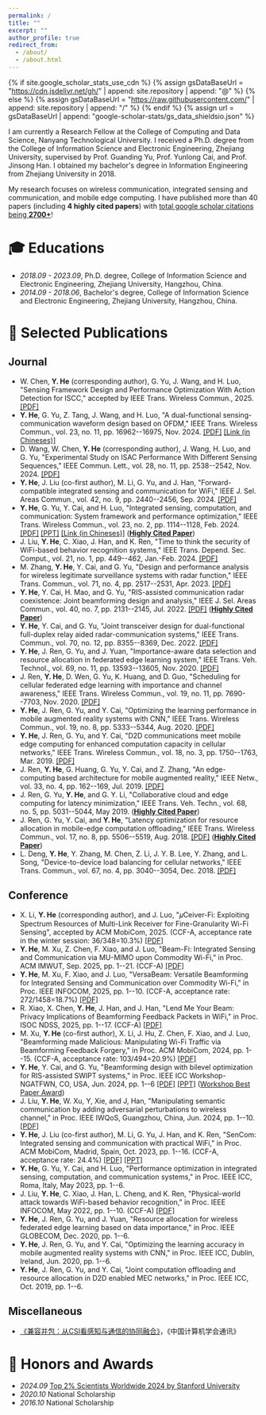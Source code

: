 ```yaml
---
permalink: /
title: ""
excerpt: ""
author_profile: true
redirect_from: 
  - /about/
  - /about.html
---
```


{% if site.google_scholar_stats_use_cdn %}
{% assign gsDataBaseUrl = "https://cdn.jsdelivr.net/gh/" | append: site.repository | append: "@" %}
{% else %}
{% assign gsDataBaseUrl = "https://raw.githubusercontent.com/" | append: site.repository | append: "/" %}
{% endif %}
{% assign url = gsDataBaseUrl | append: "google-scholar-stats/gs_data_shieldsio.json" %}

<span class='anchor' id='about-me'></span>

I am currently a Research Fellow at the College of Computing and Data Science, Nanyang Technological University. I received a Ph.D. degree from the College of Information Science and Electronic Engineering, Zhejiang University, supervised by Prof. Guanding Yu, Prof. Yunlong Cai, and Prof. Jinsong Han. I obtained my bachelor's degree in Information Engineering from Zhejiang University in 2018. 

My research focuses on wireless communication, integrated sensing and communication, and mobile edge computing. I have published more than 40 papers (including **4 highly cited papers**) with <a href='https://scholar.google.com/citations?user=ldVs-W0AAAAJ&hl=en'>total google scholar citations being <strong><span id='total_cit'> 2700+</span></strong></a>!



# 🎓 Educations 

- *2018.09 - 2023.09*, Ph.D. degree, College of Information Science and Electronic Engineering, Zhejiang University, Hangzhou, China. 
- *2014.09 - 2018.06*, Bachelor's degree, College of Information Science and Electronic Engineering, Zhejiang University, Hangzhou, China. 

# 📝 Selected Publications 
## Journal
- W. Chen, **Y. He** (corresponding author), G. Yu, J. Wang, and H. Luo, "Sensing Framework Design and Performance Optimization With Action Detection for ISCC," accepted by IEEE Trans. Wireless Commun., 2025. [[PDF]](https://arxiv.org/pdf/2505.02554)
- **Y. He**, G. Yu, Z. Tang, J. Wang, and H. Luo, "A dual-functional sensing-communication waveform design based on OFDM," IEEE Trans. Wireless Commun., vol. 23, no. 11, pp. 16962--16975, Nov. 2024. [[PDF]](pdf/He_TWC_2024_Waveform.pdf) [[Link (in Chineses)]](https://mp.weixin.qq.com/s/nKvOoKc22pvpO260474wUg)
- D. Wang, W. Chen, **Y. He** (corresponding author), J. Wang, H. Luo, and G. Yu, "Experimental Study on ISAC Performance With Different Sensing Sequences," IEEE Commun. Lett., vol. 28, no. 11, pp. 2538--2542, Nov. 2024. [[PDF]](pdf/CL2024_ISAC.pdf) 
- **Y. He**, J. Liu (co-first author), M. Li, G. Yu, and J. Han, "Forward-compatible integrated sensing and communication for WiFi," IEEE J. Sel. Areas Commun., vol. 42, no. 9, pp. 2440--2456, Sep. 2024. [[PDF]](pdf/JSAC24_ISAC_WiFi.pdf) 
- **Y. He**, G. Yu, Y. Cai, and H. Luo, "Integrated sensing, computation, and communication: System framework and performance optimization," IEEE Trans. Wireless Commun., vol. 23, no. 2, pp. 1114--1128, Feb. 2024. [[PDF]](pdf/He_TWC_2023_ISCC.pdf) [[PPT]](pdf/He_TWC_2023_ISCC.pptx) [[Link (in Chineses)]](https://mp.weixin.qq.com/s/2LcOItNxGvDNowNlszZX2Q) ([**Highly Cited Paper**](pdf/ESI_TWC24_ISCC.jpg))
- J. Liu, **Y. He**, C. Xiao, J. Han, and K. Ren, "Time to think the security of WiFi-based behavior recognition systems," IEEE Trans. Depend. Sec. Comput., vol. 21, no. 1, pp. 449--462, Jan.-Feb. 2024. [[PDF]](pdf/TDSC24_WiFi_Sensing_Security.pdf)
- M. Zhang, **Y. He**, Y. Cai, and G. Yu, "Design and performance analysis for wireless legitimate surveillance systems with radar function," IEEE Trans. Commun., vol. 71, no. 4, pp. 2517--2531, Apr. 2023. [[PDF]](https://arxiv.org/pdf/2302.06260)
- **Y. He**, Y. Cai, H. Mao, and G. Yu, "RIS-assisted communication radar coexistence: Joint beamforming design and analysis," IEEE J. Sel. Areas Commun., vol. 40, no. 7, pp. 2131--2145, Jul. 2022. [[PDF]](pdf/JSAC22_RIS_ISAC.pdf) ([**Highly Cited Paper**](pdf/ESI_JSAC22_RIS_ISAC.jpg))
- **Y. He**, Y. Cai, and G. Yu, "Joint transceiver design for dual-functional full-duplex relay aided radar-communication systems," IEEE Trans. Commun., vol. 70, no. 12, pp. 8355--8369, Dec. 2022. [[PDF]](pdf/TCOM22_ISAC_Relay.pdf)
- **Y. He**, J. Ren, G. Yu, and J. Yuan, "Importance-aware data selection and resource allocation in federated edge learning system," IEEE Trans. Veh. Technol., vol. 69, no. 11, pp. 13593--13605, Nov. 2020. [[PDF]](pdf/TVT20_FEEL_selection.pdf)
- J. Ren, **Y. He**, D. Wen, G. Yu, K. Huang, and D. Guo, "Scheduling for cellular federated edge learning with importance and channel awareness," IEEE Trans. Wireless Commun., vol. 19, no. 11, pp. 7690--7703, Nov. 2020. [[PDF]](https://arxiv.org/abs/2004.00490)
- **Y. He**, J. Ren, G. Yu, and Y. Cai, "Optimizing the learning performance in mobile augmented reality systems with CNN," IEEE Trans. Wireless Commun., vol. 19, no. 8, pp. 5333--5344, Aug. 2020. [[PDF]](pdf/TWC20_MEC_AR.pdf)
- **Y. He**, J. Ren, G. Yu, and Y. Cai, "D2D communications meet mobile edge computing for enhanced computation capacity in cellular networks," IEEE Trans. Wireless Commun., vol. 18, no. 3, pp. 1750--1763, Mar. 2019. [[PDF]](pdf/TWC19_D2D_MEC.pdf)
- J. Ren, **Y. He**, G. Huang, G. Yu, Y. Cai, and Z. Zhang, "An edge-computing based architecture for mobile augmented reality," IEEE Netw., vol. 33, no. 4, pp. 162--169, Jul. 2019. [[PDF]](https://arxiv.org/pdf/1810.02509)
- J. Ren, G. Yu, **Y. He**, and G. Y. Li, "Collaborative cloud and edge computing for latency minimization," IEEE Trans. Veh. Techn., vol. 68, no. 5, pp. 5031--5044, May 2019. ([**Highly Cited Paper**](pdf/ESI_TVT19_CEC.jpg))
- J. Ren, G. Yu, Y. Cai, and **Y. He**, "Latency optimization for resource allocation in mobile-edge computation offloading," IEEE Trans. Wireless Commun., vol. 17, no. 8, pp. 5506--5519, Aug. 2018. [[PDF]](https://arxiv.org/pdf/1704.00163) ([**Highly Cited Paper**](pdf/ESI_TWC19_MEC.jpg))
- L. Deng, **Y. He**, Y. Zhang, M. Chen, Z. Li, J. Y. B. Lee, Y. Zhang, and L. Song, "Device-to-device load balancing for cellular networks," IEEE Trans. Commun., vol. 67, no. 4, pp. 3040--3054, Dec. 2018. [[PDF]](https://arxiv.org/pdf/1710.02636)


<div style='display: none'>
- Q. Chen, **Y. He** (corresponding author), G. Yu, C. Xu, M. Liu, and Z. Li, "KBMP: Kubernetes-orchestrated IoT online battery monitoring platform," IEEE Internet Things J., vol. 11, no. 14, pp. 25358--25370, Jul. 2024. [[PDF]](pdf/IOTJ24_KBMP.pdf)
</div>

## Conference
- X. Li, **Y. He** (corresponding author), and J. Luo, "𝜇Ceiver-Fi: Exploiting Spectrum Resources of Multi-Link Receiver for Fine-Granularity Wi-Fi Sensing", accepted by ACM MobiCom, 2025. (CCF-A, acceptance rate in the winter session: 36/348=10.3%) [[PDF]](pdf/MobiCom25_muCeiver-Fi.pdf)
- **Y. He**, M. Xu, Z. Chen, F. Xiao, and J. Luo, "Beam-Fi: Integrated Sensing and Communication via MU-MIMO upon Commodity Wi-Fi," in Proc. ACM IMWUT, Sep. 2025, pp. 1--21. (CCF-A) [[PDF]](https://dl.acm.org/doi/pdf/10.1145/3749477)
- **Y. He**, M. Xu, F. Xiao, and J. Luo, "VersaBeam: Versatile Beamforming for Integrated Sensing and Communication over Commodity Wi-Fi," in Proc. IEEE INFOCOM, 2025, pp. 1--10. (CCF-A, acceptance rate: 272/1458=18.7%) [[PDF]](pdf/INFOCOM25_VersaBeam.pdf)
- R. Xiao, X. Chen, **Y. He**, J. Han, and J. Han, "Lend Me Your Beam: Privacy Implications of Beamforming Feedback Packets in WiFi," in Proc. ISOC NDSS, 2025, pp. 1--17. (CCF-A) [[PDF]](pdf/NDSS25-leakybeam.pdf)
- M. Xu, **Y. He** (co-first author), X. Li, J. Hu, Z. Chen, F. Xiao, and J. Luo, "Beamforming made Malicious: Manipulating Wi-Fi Traffic via Beamforming Feedback Forgery," in Proc. ACM MobiCom, 2024, pp. 1--15. (CCF-A, acceptance rate: 103/494=20.9%) [[PDF]](pdf/MobiCom24_BeamCraft.pdf)
- **Y. He**, Y. Cai, and G. Yu, "Beamforming design with bilevel optimization for RIS-assisted SWIPT systems," in Proc. IEEE ICC Workshop-NGATFWN, CO, USA, Jun. 2024, pp. 1--6 [[PDF]](pdf/ICC2024-bilevel.pdf) [[PPT]](pdf/ICC2024-bilevel.pptx) ([Workshop Best Paper Award](pdf/ICC2024-bilevel.jpg))
- J. Liu, **Y. He**, W. Xu, Y, Xie, and J, Han, "Manipulating semantic communication by adding adversarial perturbations to wireless channel," in Proc. IEEE IWQoS, Guangzhou, China, Jun. 2024, pp. 1--10. [[PDF]](pdf/IWQoS24_attack_semantic.pdf)
- **Y. He**, J. Liu (co-first author), M. Li, G. Yu, J. Han, and K. Ren, "SenCom: Integrated sensing and communication with practical WiFi," in Proc. ACM MobiCom, Madrid, Spain, Oct. 2023, pp. 1--16. (CCF-A, acceptance rate: 24.4%)  [[PDF]](pdf/He_mobicom_2023_isac_wifi.pdf) [[PPT]](pdf/He_mobicom_2023_isac_wifi.pptx)
- **Y. He**, G. Yu, Y. Cai, and H. Luo, "Performance optimization in integrated sensing, computation, and communication systems," in Proc. IEEE ICC, Roma, Italy, May 2023, pp. 1--6.
- J. Liu, **Y. He**, C. Xiao, J. Han, L. Cheng, and K. Ren, "Physical-world attack towards WiFi-based behavior recognition," in Proc. IEEE INFOCOM, May 2022, pp. 1--10. (CCF-A) [[PDF]](pdf/INFOCOM22_WiFiSensing_Attack.pdf)
- **Y. He**, J. Ren, G. Yu, and J. Yuan, "Resource allocation for wireless federated edge learning based on data importance," in Proc. IEEE GLOBECOM, Dec. 2020, pp. 1--6.
- **Y. He**, J. Ren, G. Yu, and Y. Cai, "Optimizing the learning accuracy in mobile augmented reality systems with CNN," in Proc. IEEE ICC, Dublin, Ireland, Jun. 2020, pp. 1--6.
- **Y. He**, J. Ren, G. Yu, and Y. Cai, "Joint computation offloading and resource allocation in D2D enabled MEC networks," in Proc. IEEE ICC, Oct. 2019, pp. 1--6.


## Miscellaneous
- [《兼容并包：从CSI看感知与通信的协同融合》](https://dl.ccf.org.cn/article/articleDetail.html?type=xhtx_thesis&_ack=1&id=6907618168801280)，《中国计算机学会通讯》

# 🏅 Honors and Awards
- *2024.09*  [Top 2% Scientists Worldwide 2024 by Stanford University](https://elsevier.digitalcommonsdata.com/datasets/btchxktzyw/7)
- *2020.10*  National Scholarship
- *2016.10*  National Scholarship

